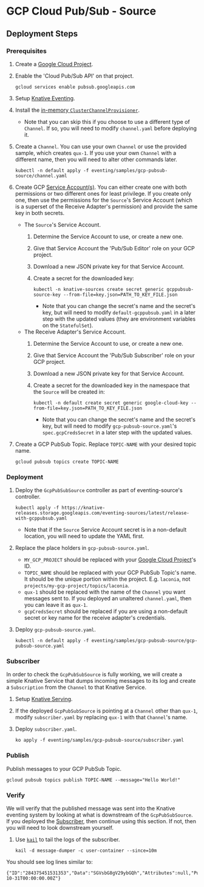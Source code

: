 # GCP Cloud Pub/Sub - Source

## Deployment Steps

### Prerequisites

1. Create a [Google Cloud Project](https://cloud.google.com/resource-manager/docs/creating-managing-projects).
1. Enable the 'Cloud Pub/Sub API' on that project.

    ```shell
    gcloud services enable pubsub.googleapis.com
    ```

1. Setup [Knative Eventing](https://github.com/knative/docs/tree/master/eventing).
1. Install the [in-memory `ClusterChannelProvisioner`](https://github.com/knative/eventing/tree/master/config/provisioners/in-memory-channel).
    - Note that you can skip this if you choose to use a different type of `Channel`. If so, you will need to modify `channel.yaml` before deploying it.
1. Create a `Channel`. You can use your own `Channel` or use the provided sample, which creates `qux-1`. If you use your own `Channel` with a different name, then you will need to alter other commands later.

    ```shell
    kubectl -n default apply -f eventing/samples/gcp-pubsub-source/channel.yaml
    ```

1. Create GCP [Service Account(s)](https://console.cloud.google.com/iam-admin/serviceaccounts/project). You can either create one with both permissions or two different ones for least privilege. If you create only one, then use the permissions for the `Source`'s Service Account (which is a superset of the Receive Adapter's permission) and provide the same key in both secrets.
    - The `Source`'s Service Account.
        1. Determine the Service Account to use, or create a new one.
        1. Give that Service Account the 'Pub/Sub Editor' role on your GCP project.
        1. Download a new JSON private key for that Service Account.
        1. Create a secret for the downloaded key:

            ```shell
            kubectl -n knative-sources create secret generic gcppubsub-source-key --from-file=key.json=PATH_TO_KEY_FILE.json
            ```

            - Note that you can change the secret's name and the secret's key, but will need to modify `default-gcppubsub.yaml` in a later step with the updated values (they are environment variables on the `StatefulSet`).
    - The Receive Adapter's Service Account.
        1. Determine the Service Account to use, or create a new one.
        1. Give that Service Account the 'Pub/Sub Subscriber' role on your GCP project.
        1. Download a new JSON private key for that Service Account.
        1. Create a secret for the downloaded key in the namespace that the `Source` will be created in:

            ```shell
            kubectl -n default create secret generic google-cloud-key --from-file=key.json=PATH_TO_KEY_FILE.json
            ```

            - Note that you can change the secret's name and the secret's key, but will need to modify `gcp-pubsub-source.yaml`'s `spec.gcpCredsSecret` in a later step with the updated values.
1. Create a GCP PubSub Topic. Replace `TOPIC-NAME` with your desired topic name.

    ```shell
    gcloud pubsub topics create TOPIC-NAME
    ```

### Deployment

1. Deploy the `GcpPubSubSource` controller as part of eventing-source's controller.

    ```shell
    kubectl apply -f https://knative-releases.storage.googleapis.com/eventing-sources/latest/release-with-gcppubsub.yaml
    ```

    - Note that if the `Source` Service Account secret is in a non-default location, you will need to update the YAML first.

1. Replace the place holders in `gcp-pubsub-source.yaml`.
    - `MY_GCP_PROJECT` should be replaced with your [Google Cloud Project](https://cloud.google.com/resource-manager/docs/creating-managing-projects)'s ID.
    - `TOPIC_NAME` should be replaced with your GCP PubSub Topic's name. It should be the unique portion within the project. E.g. `laconia`, not `projects/my-gcp-project/topics/laconia`.
    - `qux-1` should be replaced with the name of the `Channel` you want messages sent to. If you deployed an unaltered `channel.yaml`, then you can leave it as `qux-1`.
    - `gcpCredsSecret` should be replaced if you are using a non-default secret or key name for the receive adapter's credentials.

1. Deploy `gcp-pubsub-source.yaml`.

    ```shell
    kubectl -n default apply -f eventing/samples/gcp-pubsub-source/gcp-pubsub-source.yaml
    ```

### Subscriber

In order to check the `GcpPubSubSource` is fully working, we will create a simple Knative Service that dumps incoming messages to its log and create a `Subscription` from the `Channel` to that Knative Service.

1. Setup [Knative Serving](https://github.com/knative/docs/tree/master/serving).
1. If the deployed `GcpPubSubSource` is pointing at a `Channel` other than `qux-1`, modify `subscriber.yaml` by replacing `qux-1` with that `Channel`'s name.
1. Deploy `subscriber.yaml`.

    ```shell
    ko apply -f eventing/samples/gcp-pubsub-source/subscriber.yaml
    ```

### Publish

Publish messages to your GCP PubSub Topic.

```shell
gcloud pubsub topics publish TOPIC-NAME --message="Hello World!"
```

### Verify

We will verify that the published message was sent into the Knative eventing system by looking at what is downstream of the `GcpPubSubSource`. If you deployed the [Subscriber](#subscriber), then continue using this section. If not, then you will need to look downstream yourself.

1. Use [`kail`](https://github.com/boz/kail) to tail the logs of the subscriber.

    ```shell
    kail -d message-dumper -c user-container --since=10m
    ```

You should see log lines similar to:

```
{"ID":"284375451531353","Data":"SGVsbG8gV29ybGQh","Attributes":null,"PublishTime":"2018-10-31T00:00:00.00Z"}

```
